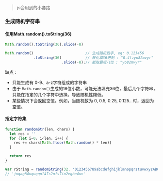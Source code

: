 > js会用到的小套路

### 生成随机字符串

#### 使用Math.random().toString(36)

```javascript
Math.random().toString(36).slice(-8)
```

```javascript
Math.random()                        // 生成随机数字, eg: 0.123456
             .toString(36)           // 转化成36进制 : "0.4fzyo82mvyr"
                          .slice(-8);// 截取最后八位 : "yo82mvyr"
```

缺点：

- 只能生成有 0-9、a-z字符组成的字符串
- 由于 `Math.random()`生成的18位小数，可能无法填充36位，最后几个字符串，只能在指定的几个字符中选择。导致随机性降低。
- 某些情况下会返回空值。例如，当随机数为 0, 0.5, 0.25, 0.125...时，返回为空值。

#### 指定字符集

```javascript
function randomStr(len, chars) {
  let res = ''
  for (let i=0; i<len; i++) {
    res += chars[Math.floor(Math.random() * len)]
  }

  return res
}

var rString = randomString(32, '0123456789abcdefghijklmnopqrstuvwxyzABCDEFGHIJKLMNOPQRSTUVWXYZ');
// 'juqag84uquqqol47s2ofs7io2egbe4uv'
```
